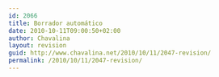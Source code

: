 ```yaml
---
id: 2066
title: Borrador automático
date: 2010-10-11T09:00:50+02:00
author: Chavalina
layout: revision
guid: http://www.chavalina.net/2010/10/11/2047-revision/
permalink: /2010/10/11/2047-revision/
---
```

